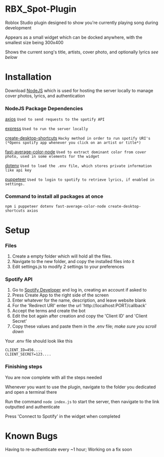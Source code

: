 # RBX_Spot-Plugin
Roblox Studio plugin designed to show you're currently playing song during development

Appears as a small widget which can be docked anywhere, with the smallest size being 300x400

Shows the current song's title, artists, cover photo, and optionally lyrics *see below*

# Installation
Download [NodeJS](https://nodejs.org/en) which is used for hosting the server locally to manage cover photos, lyrics, and authentication

### NodeJS Package Dependencies
[axios](https://axios-http.com/docs/intro) `Used to send requests to the spotify API`

[express](https://expressjs.com/) `Used to run the server locally`

[create-desktop-shortcuts](https://www.npmjs.com/package/create-desktop-shortcuts) `Hacky method in order to run spotify URI's (*Opens spotify app whenever you click on an artist or title*)`

[fast-average-color-node](https://www.npmjs.com/package/fast-average-color-node?activeTab=readme) `Used to extract dominant color from cover photo, used in some elements for the widget`

[dotenv](https://www.npmjs.com/package/dotenv) `Used to load the .env file, which stores private information like api key`

[puppeteer](https://pptr.dev/) `Used to login to spotify to retrieve lyrics, if enabled in settings.`

### Command to install all packages at once
`npm i puppeteer dotenv fast-average-color-node create-desktop-shortcuts axios`

# Setup
### Files
1. Create a empty folder which will hold all the files.
2. Navigate to the new folder, and copy the installed files into it
3. Edit settings.js to modify 2 settings to your preferences

### Spotify API
1. Go to [Spotify Developer](https://developer.spotify.com/dashboard) and log in, creating an account if asked to
2. Press Create App to the right side of the screen
3. Enter whatever for the name, description, and leave website blank
4. For the 'Redirect URI' enter the url 'http://localhost:PORT/callback'
5. Accept the terms and create the bot
6. Edit the bot again after creation and copy the 'Client ID' and 'Client Secret'
7. Copy these values and paste them in the .env file; *make sure you scroll down*

Your .env file should look like this

```
CLIENT_ID=456....
CLIENT_SECRET=123....
```

### Finishing steps
You are now complete with all the steps needed

Whenever you want to use the plugin, navigate to the folder you dedicated and open a terminal there

Run the command `node index.js` to start the server, then navigate to the link outputted and authenticate

Press 'Connect to Spotify' in the widget when completed

# Known Bugs
Having to re-authenticate every ~1 hour; Working on a fix soon
